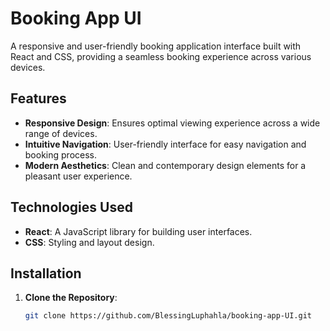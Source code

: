 # Booking App UI

A responsive and user-friendly booking application interface built with React and CSS, providing a seamless booking experience across various devices.

## Features

- **Responsive Design**: Ensures optimal viewing experience across a wide range of devices.
- **Intuitive Navigation**: User-friendly interface for easy navigation and booking process.
- **Modern Aesthetics**: Clean and contemporary design elements for a pleasant user experience.

## Technologies Used

- **React**: A JavaScript library for building user interfaces.
- **CSS**: Styling and layout design.

## Installation

1. **Clone the Repository**:

   ```bash
   git clone https://github.com/BlessingLuphahla/booking-app-UI.git

